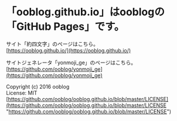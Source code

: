# 「ooblog.github.io」はooblogの「GitHub Pages」です。

サイト「約四文字」のページはこちら。  
[https://ooblog.github.io/](https://ooblog.github.io/)  

サイトジェネレータ「yonmoji&#95;ge」のページはこちら。  
[https://github.com/ooblog/yonmoji_ge](https://github.com/ooblog/yonmoji_ge)  

Copyright (c) 2016 ooblog  
License: MIT  
[https://github.com/ooblog/ooblog.github.io/blob/master/LICENSE](https://github.com/ooblog/ooblog.github.io/blob/master/LICENSE "https://github.com/ooblog/ooblog.github.io/blob/master/LICENSE")  
